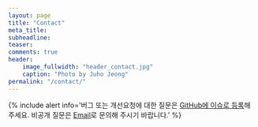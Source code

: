 ```yaml
---
layout: page
title: "Contact"
meta_title:
subheadline:
teaser:
comments: true
header:
    image_fullwidth: "header_contact.jpg"
    caption: "Photo by Juho Jeong"
permalink: "/contact/"
---
```


{% include alert info='버그 또는 개선요청에 대한 질문은 [GitHub에 이슈로 등록](https://github.com/topframe/aspectran/issues)해 주세요. 비공개 질문은 [Email](mailto:aspectran@gmail.com)로 문의해 주시기 바랍니다.' %}
